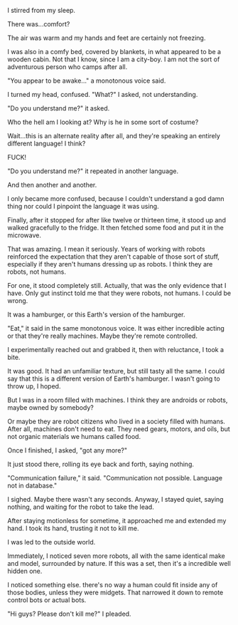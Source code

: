 I stirred from my sleep.

There was...comfort?

The air was warm and my hands and feet are certainly not freezing.

I was also in a comfy bed, covered by blankets, in what appeared to be a wooden cabin. Not that I know, since I am a city-boy. I am not the sort of adventurous person who camps after all.

"You appear to be awake..." a monotonous voice said.

I turned my head, confused. "What?" I asked, not understanding.

"Do you understand me?" it asked.

Who the hell am I looking at? Why is he in some sort of costume?

Wait...this is an alternate reality after all, and they're speaking an entirely different language! I think?

FUCK!

"Do you understand me?" it repeated in another language.

And then another and another.

I only became more confused, because I couldn't understand a god damn thing nor could I pinpoint the language it was using.

Finally, after it stopped for after like twelve or thirteen time, it stood up and walked gracefully to the fridge. It then fetched some food and put it in the microwave.

That was amazing. I mean it seriously. Years of working with robots reinforced the expectation that they aren't capable of those sort of stuff, especially if they aren't humans dressing up as robots. I think they are robots, not humans.

For one, it stood completely still. Actually, that was the only evidence that I have. Only gut instinct told me that they were robots, not humans. I could be wrong.

It was a hamburger, or this Earth's version of the hamburger.

"Eat," it said in the same monotonous voice. It was either incredible acting or that they're really machines. Maybe they're remote controlled.

I experimentally reached out and grabbed it, then with reluctance, I took a bite.

It was good. It had an unfamiliar texture, but still tasty all the same. I could say that this is a different version of Earth's hamburger. I wasn't going to throw up, I hoped.

But I was in a room filled with machines. I think they are androids or robots, maybe owned by somebody?

Or maybe they are robot citizens who lived in a society filled with humans. After all, machines don't need to eat. They need gears, motors, and oils, but not organic materials we humans called food.

Once I finished, I asked, "got any more?"

It just stood there, rolling its eye back and forth, saying nothing.

"Communication failure," it said. "Communication not possible. Language not in database."

I sighed. Maybe there wasn't any seconds. Anyway, I stayed quiet, saying nothing, and waiting for the robot to take the lead.

After staying motionless for sometime, it approached me and extended my hand. I took its hand, trusting it not to kill me.

I was led to the outside world.

Immediately, I noticed seven more robots, all with the same identical make and model, surrounded by nature. If this was a set, then it's a incredible well hidden one.

I noticed something else. there's no way a human could fit inside any of those bodies, unless they were midgets. That narrowed it down to remote control bots or actual bots.

"Hi guys? Please don't kill me?" I pleaded.
